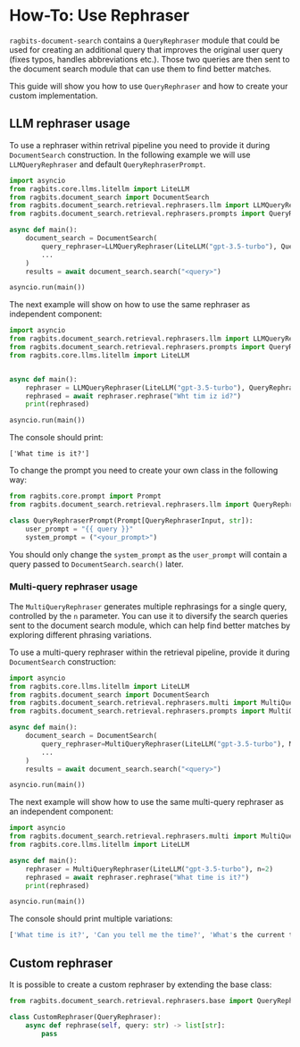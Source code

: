 # How-To: Use Rephraser
`ragbits-document-search` contains a `QueryRephraser` module that could be used for creating an additional query that
improves the original user query (fixes typos, handles abbreviations etc.). Those two queries are then sent to the document search
module that can use them to find better matches.

This guide will show you how to use `QueryRephraser` and how to create your custom implementation.

## LLM rephraser usage
To use a rephraser within retrival pipeline you need to provide it during `DocumentSearch` construction. In the following example we will use
`LLMQueryRephraser` and default `QueryRephraserPrompt`.
```python
import asyncio
from ragbits.core.llms.litellm import LiteLLM
from ragbits.document_search import DocumentSearch
from ragbits.document_search.retrieval.rephrasers.llm import LLMQueryRephraser
from ragbits.document_search.retrieval.rephrasers.prompts import QueryRephraserPrompt

async def main():
    document_search = DocumentSearch(
        query_rephraser=LLMQueryRephraser(LiteLLM("gpt-3.5-turbo"), QueryRephraserPrompt),
        ...
    )
    results = await document_search.search("<query>")

asyncio.run(main())
```

The next example will show on how to use the same rephraser as independent component:

```python
import asyncio
from ragbits.document_search.retrieval.rephrasers.llm import LLMQueryRephraser
from ragbits.document_search.retrieval.rephrasers.prompts import QueryRephraserPrompt
from ragbits.core.llms.litellm import LiteLLM


async def main():
    rephraser = LLMQueryRephraser(LiteLLM("gpt-3.5-turbo"), QueryRephraserPrompt)
    rephrased = await rephraser.rephrase("Wht tim iz id?")
    print(rephrased)

asyncio.run(main())
```
The console should print:
```text
['What time is it?']
```

To change the prompt you need to create your own class in the following way:
```python
from ragbits.core.prompt import Prompt
from ragbits.document_search.retrieval.rephrasers.llm import QueryRephraserInput

class QueryRephraserPrompt(Prompt[QueryRephraserInput, str]):
    user_prompt = "{{ query }}"
    system_prompt = ("<your_prompt>")
```
You should only change the `system_prompt` as the `user_prompt` will contain a query passed to `DocumentSearch.search()` later.

### Multi-query rephraser usage
The `MultiQueryRephraser` generates multiple rephrasings for a single query, controlled by the `n` parameter.  You can use it to diversify the search queries sent to the document search module, which can help find better matches by exploring different phrasing variations.

To use a multi-query rephraser within the retrieval pipeline, provide it during `DocumentSearch` construction:
```python
import asyncio
from ragbits.core.llms.litellm import LiteLLM
from ragbits.document_search import DocumentSearch
from ragbits.document_search.retrieval.rephrasers.multi import MultiQueryRephraser
from ragbits.document_search.retrieval.rephrasers.prompts import MultiQueryRephraserPrompt

async def main():
    document_search = DocumentSearch(
        query_rephraser=MultiQueryRephraser(LiteLLM("gpt-3.5-turbo"), MultiQueryRephraserPrompt, n=2),
        ...
    )
    results = await document_search.search("<query>")

asyncio.run(main())
```

The next example will show how to use the same multi-query rephraser as an independent component:

```python
import asyncio
from ragbits.document_search.retrieval.rephrasers.multi import MultiQueryRephraser
from ragbits.core.llms.litellm import LiteLLM

async def main():
    rephraser = MultiQueryRephraser(LiteLLM("gpt-3.5-turbo"), n=2)
    rephrased = await rephraser.rephrase("What time is it?")
    print(rephrased)

asyncio.run(main())
```

The console should print multiple variations:

```python
['What time is it?', 'Can you tell me the time?', 'What's the current time?']
```

## Custom rephraser
It is possible to create a custom rephraser by extending the base class:
```python
from ragbits.document_search.retrieval.rephrasers.base import QueryRephraser

class CustomRephraser(QueryRephraser):
    async def rephrase(self, query: str) -> list[str]:
        pass
```